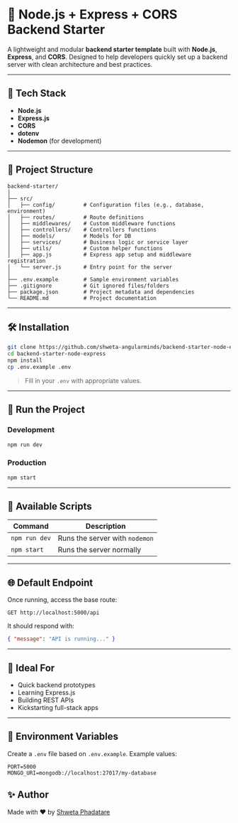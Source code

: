 # 🚀 Node.js + Express + CORS Backend Starter

A lightweight and modular **backend starter template** built with **Node.js**, **Express**, and **CORS**. Designed to help developers quickly set up a backend server with clean architecture and best practices.

---

## 📆 Tech Stack

- **Node.js**
- **Express.js**
- **CORS**
- **dotenv**
- **Nodemon** (for development)

---

## 📁 Project Structure

```
backend-starter/
│
├── src/
│   ├── config/         # Configuration files (e.g., database, environment)
│   ├── routes/         # Route definitions
│   ├── middlewares/    # Custom middleware functions
│   ├── controllers/    # Controllers functions
│   ├── models/         # Models for DB
│   ├── services/       # Business logic or service layer
│   ├── utils/          # Custom helper functions
│   ├── app.js          # Express app setup and middleware registration
│   └── server.js       # Entry point for the server
│
├── .env.example        # Sample environment variables
├── .gitignore          # Git ignored files/folders
├── package.json        # Project metadata and dependencies
└── README.md           # Project documentation
```

---

## 🛠️ Installation

```bash
git clone https://github.com/shweta-angularminds/backend-starter-node-express.git
cd backend-starter-node-express
npm install
cp .env.example .env
```

> Fill in your `.env` with appropriate values.

---

## 🧪 Run the Project

### Development

```bash
npm run dev
```

### Production

```bash
npm start
```

---

## 🧰 Available Scripts

| Command       | Description                    |
| ------------- | ------------------------------ |
| `npm run dev` | Runs the server with `nodemon` |
| `npm start`   | Runs the server normally       |

---

## 🌐 Default Endpoint

Once running, access the base route:

```
GET http://localhost:5000/api
```

It should respond with:

```json
{ "message": "API is running..." }
```

---

## 🧱 Ideal For

- Quick backend prototypes
- Learning Express.js
- Building REST APIs
- Kickstarting full-stack apps

---

## 📌 Environment Variables

Create a `.env` file based on `.env.example`. Example values:

```
PORT=5000
MONGO_URI=mongodb://localhost:27017/my-database
```

## ✨ Author

Made with ❤️ by [Shweta Phadatare](https://github.com/shweta-angularminds)
